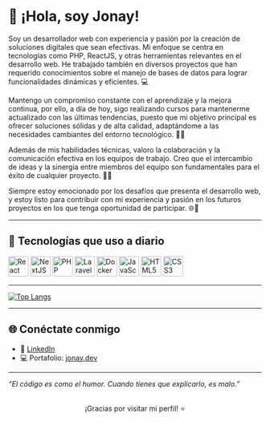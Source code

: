 # 👋 ¡Hola, soy Jonay!

Soy un desarrollador web con experiencia y pasión por la creación de soluciones digitales que sean efectivas. Mi enfoque se centra en tecnologías como PHP, ReactJS, y otras herramientas relevantes en el desarrollo web. He trabajado también en diversos proyectos que han requerido conocimientos sobre el manejo de bases de datos para lograr funcionalidades dinámicas y eficientes. 💻<br/>

Mantengo un compromiso constante con el aprendizaje y la mejora continua, por ello, a día de hoy, sigo realizando cursos para mantenerme actualizado con las últimas tendencias, puesto que mi objetivo principal es ofrecer soluciones sólidas y de alta calidad, adaptándome a las necesidades cambiantes del entorno tecnológico. 🧠💡

Además de mis habilidades técnicas, valoro la colaboración y la comunicación efectiva en los equipos de trabajo. Creo que el intercambio de ideas y la sinergia entre miembros del equipo son fundamentales para el éxito de cualquier proyecto. 👥✨

Siempre estoy emocionado por los desafíos que presenta el desarrollo web, y estoy listo para contribuir con mi experiencia y pasión en los futuros proyectos en los que tenga oportunidad de participar. 🌐🔧

---

## 🚀 Tecnologías que uso a diario

<div align="left">
  <img src="https://cdn.jsdelivr.net/gh/devicons/devicon/icons/react/react-original.svg" height="40" alt="React" />
  <img src="https://cdn.jsdelivr.net/gh/devicons/devicon/icons/nextjs/nextjs-original.svg" height="40" alt="NextJS" />
  <img src="https://cdn.jsdelivr.net/gh/devicons/devicon/icons/php/php-original.svg" height="40" alt="PHP" />
  <img src="https://static-00.iconduck.com/assets.00/laravel-icon-1990x2048-xawylrh0.png" height="40" alt="Laravel" />
  <img src="https://cdn.jsdelivr.net/gh/devicons/devicon/icons/docker/docker-original.svg" height="40" alt="Docker" />
  <img src="https://cdn.jsdelivr.net/gh/devicons/devicon/icons/javascript/javascript-original.svg" height="40" alt="JavaScript" />
  <img src="https://cdn.jsdelivr.net/gh/devicons/devicon/icons/html5/html5-original.svg" height="40" alt="HTML5" />
  <img src="https://cdn.jsdelivr.net/gh/devicons/devicon/icons/css3/css3-original.svg" height="40" alt="CSS3" />
</div>

---
[![Top Langs](https://github-readme-stats.vercel.app/api/top-langs/?username=rshuraa&layout=donut-vertical)](https://github.com/anuraghazra/github-readme-stats)

---

## 🌐 Conéctate conmigo

- 💼 [LinkedIn](https://www.linkedin.com/in/jonaygc/)
- 💻 Portafolio: [jonay.dev](https://jonay.dev)

---

_“El código es como el humor. Cuando tienes que explicarlo, es malo.”_

</br>

<div align="center">
  ¡Gracias por visitar mi perfil! ⭐️
</div>
